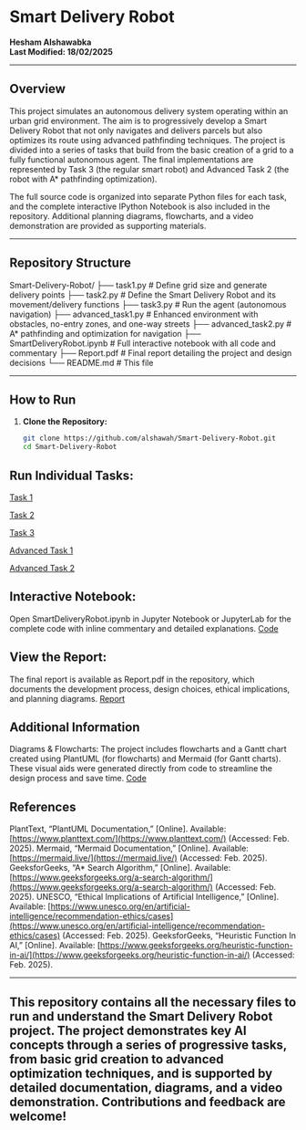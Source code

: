 # Smart Delivery Robot

**Hesham Alshawabka**   
**Last Modified: 18/02/2025**

---

## Overview

This project simulates an autonomous delivery system operating within an urban grid environment. The aim is to progressively develop a Smart Delivery Robot that not only navigates and delivers parcels but also optimizes its route using advanced pathfinding techniques. The project is divided into a series of tasks that build from the basic creation of a grid to a fully functional autonomous agent. The final implementations are represented by Task 3 (the regular smart robot) and Advanced Task 2 (the robot with A* pathfinding optimization).

The full source code is organized into separate Python files for each task, and the complete interactive IPython Notebook is also included in the repository. Additional planning diagrams, flowcharts, and a video demonstration are provided as supporting materials.

---

## Repository Structure


Smart-Delivery-Robot/
├── task1.py                     # Define grid size and generate delivery points
├── task2.py                     # Define the Smart Delivery Robot and its movement/delivery functions
├── task3.py                     # Run the agent (autonomous navigation)
├── advanced_task1.py            # Enhanced environment with obstacles, no-entry zones, and one-way streets
├── advanced_task2.py            # A* pathfinding and optimization for navigation
├── SmartDeliveryRobot.ipynb     # Full interactive notebook with all code and commentary
├── Report.pdf                   # Final report detailing the project and design decisions
└── README.md                    # This file


---

## How to Run

1. **Clone the Repository:**

   ```bash
   git clone https://github.com/alshawah/Smart-Delivery-Robot.git
   cd Smart-Delivery-Robot

## Run Individual Tasks:

[Task 1](../main/task1.py)

[Task 2](../main/task2.py)

[Task 3](../main/task3.py)

[Advanced Task 1](../main/AdvancedTask1.py)

[Advanced Task 2](../main/AdvancedTask2.py)


## Interactive Notebook:

Open SmartDeliveryRobot.ipynb in Jupyter Notebook or JupyterLab for the complete code with inline commentary and detailed explanations.
[Code](../main/Code.ipynd)

## View the Report:

The final report is available as Report.pdf in the repository, which documents the development process, design choices, ethical implications, and planning diagrams.
[Report](../main/Code.ipynd)


## Additional Information
Diagrams & Flowcharts:
The project includes flowcharts and a Gantt chart created using PlantUML (for flowcharts) and Mermaid (for Gantt charts). These visual aids were generated directly from code to streamline the design process and save time.
[Code](../Report.pdf)


## References
PlantText, “PlantUML Documentation,” [Online]. Available: [https://www.planttext.com/](https://www.planttext.com/) (Accessed: Feb. 2025).
Mermaid, “Mermaid Documentation,” [Online]. Available: [https://mermaid.live/](https://mermaid.live/) (Accessed: Feb. 2025).
GeeksforGeeks, “A* Search Algorithm,” [Online]. Available: [https://www.geeksforgeeks.org/a-search-algorithm/](https://www.geeksforgeeks.org/a-search-algorithm/) (Accessed: Feb. 2025).
UNESCO, “Ethical Implications of Artificial Intelligence,” [Online]. Available: [https://www.unesco.org/en/artificial-intelligence/recommendation-ethics/cases](https://www.unesco.org/en/artificial-intelligence/recommendation-ethics/cases) (Accessed: Feb. 2025).
GeeksforGeeks, “Heuristic Function In AI,” [Online]. Available: [https://www.geeksforgeeks.org/heuristic-function-in-ai/](https://www.geeksforgeeks.org/heuristic-function-in-ai/) (Accessed: Feb. 2025).

---

## This repository contains all the necessary files to run and understand the Smart Delivery Robot project. The project demonstrates key AI concepts through a series of progressive tasks, from basic grid creation to advanced optimization techniques, and is supported by detailed documentation, diagrams, and a video demonstration. Contributions and feedback are welcome!

